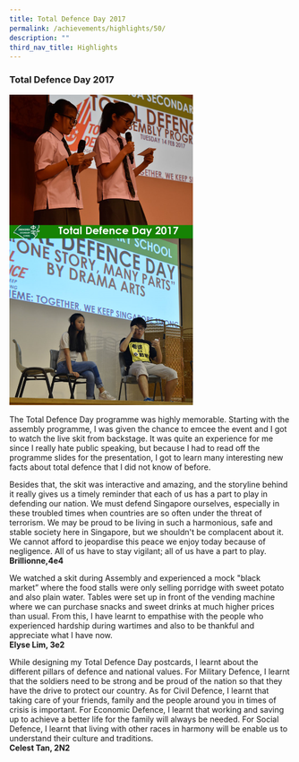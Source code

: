 ```yaml
---
title: Total Defence Day 2017
permalink: /achievements/highlights/50/
description: ""
third_nav_title: Highlights
---
```

### **Total Defence Day 2017**

<img src="/images/Total%20Defence%202017.png" style="width:65%">

The Total Defence Day programme was highly memorable. Starting with the assembly programme, I was given the chance to emcee the event and I got to watch the live skit from backstage. It was quite an experience for me since I really hate public speaking, but because I had to read off the programme slides for the presentation, I got to learn many interesting new facts about total defence that I did not know of before.

Besides that, the skit was interactive and amazing, and the storyline behind it really gives us a timely reminder that each of us has a part to play in defending our nation. We must defend Singapore ourselves, especially in these troubled times when countries are so often under the threat of terrorism. We may be proud to be living in such a harmonious, safe and stable society here in Singapore, but we shouldn't be complacent about it. We cannot afford to jeopardise this peace we enjoy today because of negligence. All of us have to stay vigilant; all of us have a part to play.<br>
**Brillionne,4e4**

We watched a skit during Assembly and experienced a mock "black market” where the food stalls were only selling porridge with sweet potato and also plain water. Tables were set up in front of the vending machine where we can purchase snacks and sweet drinks at much higher prices than usual. From this, I have learnt to empathise with the people who experienced hardship during wartimes and also to be thankful and appreciate what I have now.<br>
**Elyse Lim, 3e2**

While designing my Total Defence Day postcards, I learnt about the different pillars of defence and national values. For Military Defence, I learnt that the soldiers need to be strong and be proud of the nation so that they have the drive to protect our country. As for Civil Defence, I learnt that taking care of your friends, family and the people around you in times of crisis is important. For Economic Defence, I learnt that working and saving up to achieve a better life for the family will always be needed. For Social Defence, I learnt that living with other races in harmony will be enable us to understand their culture and traditions.<br>
**Celest Tan, 2N2**